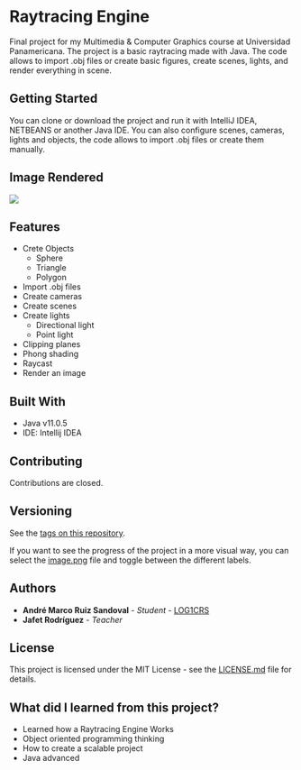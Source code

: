 # Raytracing Engine

Final project for my Multimedia & Computer Graphics course at Universidad Panamericana.
The project is a basic raytracing made with Java.
The code allows to import .obj files or create basic figures, create scenes, lights, and render everything in scene.

## Getting Started

You can clone or download the project and run it with IntelliJ IDEA, NETBEANS or another Java IDE. You can also configure scenes, cameras, lights and objects, the code allows to import .obj files or create them manually.

## Image Rendered

![](https://lh3.googleusercontent.com/94lgU2EhzFFgqGRdbo-_h3g6Y0kJFdoH1U_aTIvOpGeI-vfuuToiDq5aTy72iLSqREYaV46ipVmTCe6FZk5WqsCDKIEI2P6O3pQGubhtSf3Ul1yKf5P1iS1gXCNPb02RMpcUCW9LZNvQrbYDmlnhpFbuOb2TbP0s0AZFVGYPgZrlT0g0lmEWXSed0lLT82D7VhKPlfqKdx35zqmOWldw544bvz8hQKb2pCr_mgBV9gDuAUpjw1SLCGelOGxdHC4osUnD6mu6FyFrXIoSOjmXQNUDUYqplzecuXCgRSa-C_NWZmLb6i9z1E1HcB2zObL9Q0Asu3i-HWjicESW88NGxypRIw8-XBhLLCJb1MfUJrQmY605fpvdiZZzriIzPgRiUMmmSI6PXAg3JTYuspXCFZTjUZwos4bYiaoNi2L3aBYxmLC4L_HEfAqxOJapq0H38JQghtOyIqbEwSFMEvGryg94y9mcdE1Efscq25VYYaYSEvcI5sQ_IMiEOHXFsUJI3MF0ArYoyrIXjZS8wdtixnc2JI7DpvSWCptkvgRJlWa3uRzUseUwXMxc5iGpAqlysdJY6mNln5VAsnFhH8VWhQALhtx7sjIvWB6LYfgmDQlYT9ElSOy8zhksE1Vhn7Gi89mTqcux1nxs8geEFTopUkjheE8EZlrkmJz3GzMlztui77be0VZPpwUCJNq5cA=s800-no?authuser=1)

## Features

 - Crete Objects
	 - Sphere
	 - Triangle
	 - Polygon
 - Import .obj files
 - Create cameras
 - Create scenes
 - Create lights
	 - Directional light
	 - Point light
 - Clipping planes
 - Phong shading 
 - Raycast
 - Render an image
  
## Built With

* Java v11.0.5
* IDE: Intellij IDEA

## Contributing

Contributions are closed.

## Versioning

See the [tags on this repository](https://github.com/LOG1CRS/Raytracing/releases). 

If you want to see the progress of the project in a more visual way, you can select the [image.png](https://github.com/LOG1CRS/Raytracing-Engine/blob/master/image.png) file and toggle between the different labels.

## Authors

* **André Marco Ruiz Sandoval** - *Student* - [LOG1CRS](https://github.com/LOG1CRS)
* **Jafet Rodríguez** - *Teacher* 

## License

This project is licensed under the MIT License - see the [LICENSE.md](https://github.com/LOG1CRS/Raytracing/blob/master/LICENSE) file for details.

## What did I learned from this project?

* Learned how a Raytracing Engine Works
* Object oriented programming thinking
* How to create a scalable project
* Java advanced
